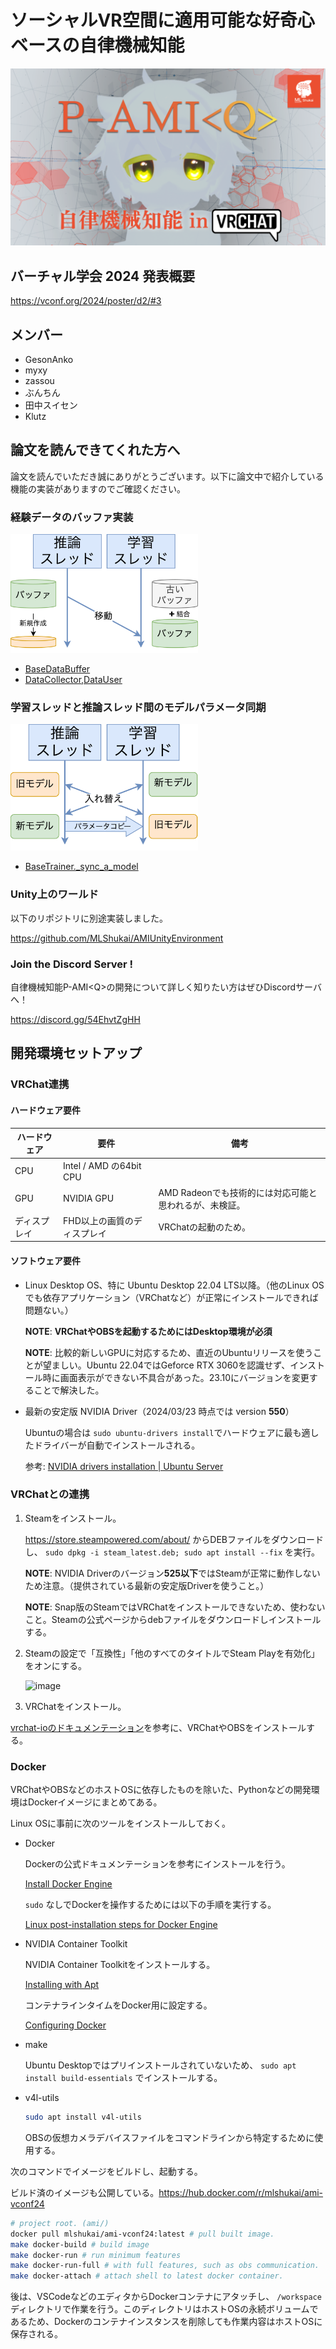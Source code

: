 # ソーシャルVR空間に適用可能な好奇心ベースの自律機械知能

![banner](/docs/images/banner.png)

## バーチャル学会 2024 発表概要

<https://vconf.org/2024/poster/d2/#3>

## メンバー

- GesonAnko
- myxy
- zassou
- ぶんちん
- 田中スイセン
- Klutz

## 論文を読んできてくれた方へ

論文を読んでいただき誠にありがとうございます。以下に論文中で紹介している機能の実装がありますのでご確認ください。

### 経験データのバッファ実装

<img src="docs/images/data_buffer_move.svg" width="300" alt=data_buffer_move>

- [BaseDataBuffer](/ami/data/buffers/base_data_buffer.py)
- [DataCollector,DataUser](/ami/data/interfaces.py)

### 学習スレッドと推論スレッド間のモデルパラメータ同期

<img src="docs/images/model_sync.svg" width="300" alt=model_sync>

- [BaseTrainer.\_sync_a_model](/ami/trainers/base_trainer.py#L192)

### Unity上のワールド

以下のリポジトリに別途実装しました。

<https://github.com/MLShukai/AMIUnityEnvironment>

### Join the Discord Server !

自律機械知能P-AMI\<Q>の開発について詳しく知りたい方はぜひDiscordサーバへ！

<https://discord.gg/54EhvtZgHH>

## 開発環境セットアップ

### VRChat連携

<!-- ここにVRChat連携の図を貼る -->

#### ハードウェア要件

| ハードウェア | 要件                        | 備考                                                   |
| ------------ | --------------------------- | ------------------------------------------------------ |
| CPU          | Intel / AMD の64bit CPU     |                                                        |
| GPU          | NVIDIA GPU                  | AMD Radeonでも技術的には対応可能と思われるが、未検証。 |
| ディスプレイ | FHD以上の画質のディスプレイ | VRChatの起動のため。                                   |

#### ソフトウェア要件

- Linux Desktop OS、特に Ubuntu Desktop 22.04 LTS以降。（他のLinux OSでも依存アプリケーション（VRChatなど）が正常にインストールできれば問題ない。）

  **NOTE**: **VRChatやOBSを起動するためにはDesktop環境が必須**

  **NOTE**: 比較的新しいGPUに対応するため、直近のUbuntuリリースを使うことが望ましい。Ubuntu 22.04ではGeforce RTX 3060を認識せず、インストール時に画面表示ができない不具合があった。23.10にバージョンを変更することで解決した。

- 最新の安定版 NVIDIA Driver（2024/03/23 時点では version **550**）

  Ubuntuの場合は `sudo ubuntu-drivers install`でハードウェアに最も適したドライバーが自動でインストールされる。

  参考: [NVIDIA drivers installation | Ubuntu Server](https://ubuntu.com/server/docs/nvidia-drivers-installation)

### VRChatとの連携

1. Steamをインストール。

   <https://store.steampowered.com/about/> からDEBファイルをダウンロードし、 `sudo dpkg -i steam_latest.deb; sudo apt install --fix` を実行。

   **NOTE**: NVIDIA Driverのバージョン**525以下**ではSteamが正常に動作しないため注意。（提供されている最新の安定版Driverを使うこと。）

   **NOTE**: Snap版のSteamではVRChatをインストールできないため、使わないこと。Steamの公式ページからdebファイルをダウンロードしインストールする。

2. Steamの設定で「互換性」「他のすべてのタイトルでSteam Playを有効化」をオンにする。

   ![image](https://github.com/MLShukai/ami/assets/574575/c5d3d36f-fc28-44e0-87d6-e6c5113bb1b0)

3. VRChatをインストール。

[vrchat-ioのドキュメンテーション](https://github.com/Geson-anko/vrchat-io?tab=readme-ov-file#vrchat)を参考に、VRChatやOBSをインストールする。

### Docker

VRChatやOBSなどのホストOSに依存したものを除いた、Pythonなどの開発環境はDockerイメージにまとめてある。

Linux OSに事前に次のツールをインストールしておく。

- Docker

  Dockerの公式ドキュメンテーションを参考にインストールを行う。

  [Install Docker Engine](https://docs.docker.com/engine/install/)

  `sudo` なしでDockerを操作するためには以下の手順を実行する。

  [Linux post-installation steps for Docker Engine](https://docs.docker.com/engine/install/linux-postinstall/)

- NVIDIA Container Toolkit

  NVIDIA Container Toolkitをインストールする。

  [Installing with Apt](https://docs.nvidia.com/datacenter/cloud-native/container-toolkit/latest/install-guide.html#installing-with-apt)

  コンテナラインタイムをDocker用に設定する。

  [Configuring Docker](https://docs.nvidia.com/datacenter/cloud-native/container-toolkit/latest/install-guide.html#configuring-docker)

- make

  Ubuntu Desktopではプリインストールされていないため、 `sudo apt install build-essentials` でインストールする。

- v4l-utils

  ```sh
  sudo apt install v4l-utils
  ```

  OBSの仮想カメラデバイスファイルをコマンドラインから特定するために使用する。

次のコマンドでイメージをビルドし、起動する。

ビルド済のイメージも公開している。<https://hub.docker.com/r/mlshukai/ami-vconf24>

```sh
# project root. (ami/)
docker pull mlshukai/ami-vconf24:latest # pull built image.
make docker-build # build image
make docker-run # run minimum features
make docker-run-full # with full features, such as obs communication.
make docker-attach # attach shell to latest docker container.
```

後は、VSCodeなどのエディタからDockerコンテナにアタッチし、 `/workspace` ディレクトリで作業を行う。このディレクトリはホストOSの永続ボリュームであるため、Dockerのコンテナインスタンスを削除しても作業内容はホストOSに保存される。
